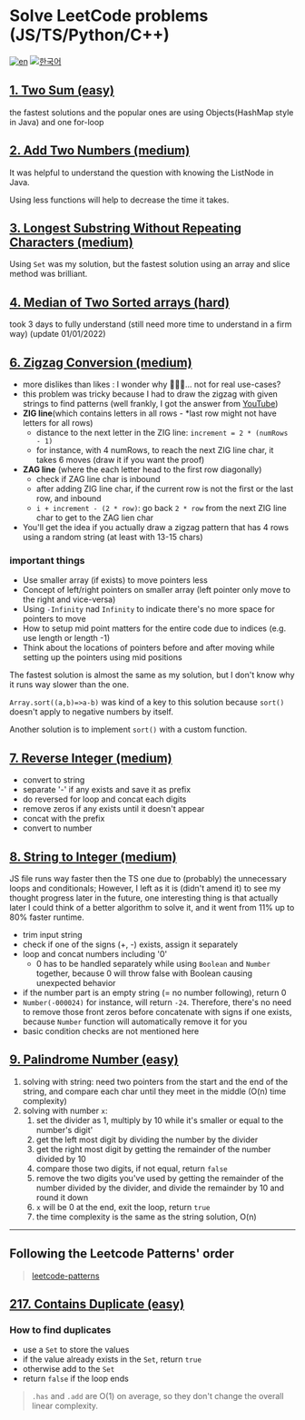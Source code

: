 # Solve LeetCode problems (JS/TS/Python/C++)

[![en](https://img.shields.io/badge/lang-EN-red.svg)](https://github.com/brandonwie/leetcode/blob/main/README.md)
[![한국어](https://img.shields.io/badge/lang-한국어-green.svg)](https://github.com/brandonwie/leetcode/blob/main/README.ko-kr.md)

## [1. Two Sum (easy)](https://github.com/brandonwie/leetcode/blob/main/001__two-sum.js)

the fastest solutions and the popular ones are using Objects(HashMap style in Java) and one for-loop

## [2. Add Two Numbers (medium)](https://github.com/brandonwie/leetcode/blob/main/002__add-two-numbers.js)

It was helpful to understand the question with knowing the ListNode in Java.

Using less functions will help to decrease the time it takes.

## [3. Longest Substring Without Repeating Characters (medium)](https://github.com/brandonwie/leetcode/blob/main/003__longest-substring.js)

Using `Set` was my solution, but the fastest solution using an array and slice method was brilliant.

## [4. Median of Two Sorted arrays (hard)](https://github.com/brandonwie/leetcode/blob/main/004__median-of-two-sorted-arrays.js)

took 3 days to fully understand (still need more time to understand in a firm way)
(update 01/01/2022)

## [6. Zigzag Conversion (medium)](https://github.com/brandonwie/leetcode/blob/main/006__zigzag-conversion.ts)

- more dislikes than likes : I wonder why 🤷🏻‍♂️... not for real use-cases?
- this problem was tricky because I had to draw the zigzag with given strings to find patterns (well frankly, I got the answer from [YouTube](https://www.youtube.com/watch?v=Q2Tw6gcVEwc&t=456s&ab_channel=NeetCode))
- **ZIG line**(which contains letters in all rows - \*last row might not have letters for all rows)
  - distance to the next letter in the ZIG line: `increment = 2 * (numRows - 1)`
  - for instance, with 4 numRows, to reach the next ZIG line char, it takes 6 moves (draw it if you want the proof)
- **ZAG line** (where the each letter head to the first row diagonally)
  - check if ZAG line char is inbound
  - after adding ZIG line char, if the current row is not the first or the last row, and inbound
  - `i + increment - (2 * row)`: go back `2 * row` from the next ZIG line char to get to the ZAG lien char
- You'll get the idea if you actually draw a zigzag pattern that has 4 rows using a random string (at least with 13-15 chars)

### important things

- Use smaller array (if exists) to move pointers less
- Concept of left/right pointers on smaller array (left pointer only move to the right and vice-versa)
- Using `-Infinity` nad `Infinity` to indicate there's no more space for pointers to move
- How to setup mid point matters for the entire code due to indices (e.g. use length or length -1)
- Think about the locations of pointers before and after moving while setting up the pointers using mid positions

The fastest solution is almost the same as my solution, but I don't know why it runs way slower than the one.

`Array.sort((a,b)=>a-b)` was kind of a key to this solution because `sort()` doesn't apply to negative numbers by itself.

Another solution is to implement `sort()` with a custom function.

## [7. Reverse Integer (medium)](https://github.com/brandonwie/leetcode/blob/main/007__reverse-integer.js)

- convert to string
- separate '-' if any exists and save it as prefix
- do reversed for loop and concat each digits
- remove zeros if any exists until it doesn't appear
- concat with the prefix
- convert to number

## [8. String to Integer (medium)](https://github.com/brandonwie/leetcode/blob/main/008__string-to-integer.js)

JS file runs way faster then the TS one due to (probably) the unnecessary loops and conditionals; However, I left as it is (didn't amend it) to see my thought progress later in the future, one interesting thing is that actually later I could think of a better algorithm to solve it, and it went from 11% up to 80% faster runtime.

- trim input string
- check if one of the signs (+, -) exists, assign it separately
- loop and concat numbers including '0'
  - 0 has to be handled separately while using `Boolean` and `Number` together, because 0 will throw false with Boolean causing unexpected behavior
- if the number part is an empty string (= no number following), return 0
- `Number(-000024)` for instance, will return `-24`. Therefore, there's no need to remove those front zeros before concatenate with signs if one exists, because `Number` function will automatically remove it for you
- basic condition checks are not mentioned here

## [9. Palindrome Number (easy)](https://github.com/brandonwie/leetcode/blob/main/009__palindrome-number.js)

1. solving with string: need two pointers from the start and the end of the string, and compare each char until they meet in the middle (O(n) time complexity)
1. solving with number `x`:
   1. set the divider as 1, multiply by 10 while it's smaller or equal to the number's digit'
   2. get the left most digit by dividing the number by the divider
   3. get the right most digit by getting the remainder of the number divided by 10
   4. compare those two digits, if not equal, return `false`
   5. remove the two digits you've used by getting the remainder of the number divided by the divider, and divide the remainder by 10 and round it down
   6. `x` will be 0 at the end, exit the loop, return `true`
   7. the time complexity is the same as the string solution, O(n)

---

## Following the Leetcode Patterns' order

> [leetcode-patterns](https://seanprashad.com/leetcode-patterns/)

## [217. Contains Duplicate (easy)](https://leetcode.com/problems/contains-duplicate/)

### How to find duplicates

- use a `Set` to store the values
- if the value already exists in the `Set`, return `true`
- otherwise add to the `Set`
- return `false` if the loop ends

> `.has` and `.add` are O(1) on average, so they don't change the overall linear complexity.
